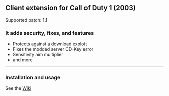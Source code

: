 ## Client extension for Call of Duty 1 (2003)
Supported patch: **1.1**
### It adds security, fixes, and features
- Protects against a download exploit
- Fixes the modded server CD-Key error
- Sensitivity aim multiplier
- and more
___
### Installation and usage

See the [Wiki](https://github.com/raphael12333/codextended-client/wiki)
